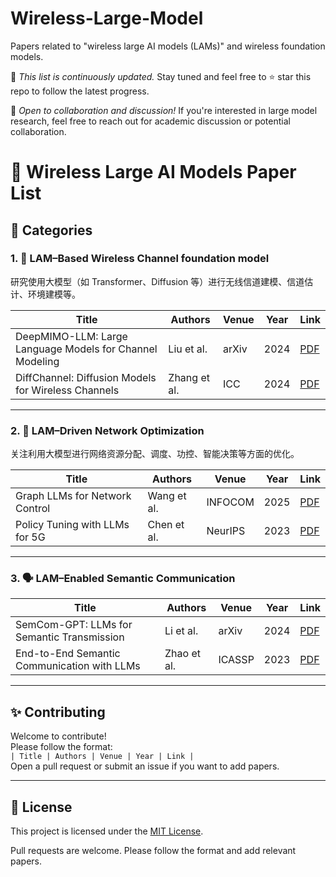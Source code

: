 # Wireless-Large-Model
Papers related to "wireless large AI models (LAMs)" and wireless foundation models.

📌 *This list is continuously updated.*
Stay tuned and feel free to ⭐ star this repo to follow the latest progress.

🤝 *Open to collaboration and discussion!*
If you're interested in large model research, feel free to reach out for academic discussion or potential collaboration.

# 📡 Wireless Large AI Models Paper List



## 📂 Categories

### 1. 📶 LAM–Based Wireless Channel foundation model 
研究使用大模型（如 Transformer、Diffusion 等）进行无线信道建模、信道估计、环境建模等。

| Title | Authors | Venue | Year | Link |
|-------|---------|-------|------|------|
| DeepMIMO-LLM: Large Language Models for Channel Modeling | Liu et al. | arXiv | 2024 | [PDF](https://arxiv.org/abs/xxxx) |
| DiffChannel: Diffusion Models for Wireless Channels | Zhang et al. | ICC | 2024 | [PDF](https://arxiv.org/abs/xxxx) |

---

### 2. 🧠 LAM–Driven Network Optimization  
关注利用大模型进行网络资源分配、调度、功控、智能决策等方面的优化。

| Title | Authors | Venue | Year | Link |
|-------|---------|-------|------|------|
| Graph LLMs for Network Control | Wang et al. | INFOCOM | 2025 | [PDF](https://arxiv.org/abs/xxxx) |
| Policy Tuning with LLMs for 5G | Chen et al. | NeurIPS | 2023 | [PDF](https://arxiv.org/abs/xxxx) |

---

### 3. 🗣️ LAM–Enabled Semantic Communication  

| Title | Authors | Venue | Year | Link |
|-------|---------|-------|------|------|
| SemCom-GPT: LLMs for Semantic Transmission | Li et al. | arXiv | 2024 | [PDF](https://arxiv.org/abs/xxxx) |
| End-to-End Semantic Communication with LLMs | Zhao et al. | ICASSP | 2023 | [PDF](https://arxiv.org/abs/xxxx) |

---

## ✨ Contributing

Welcome to contribute!  
Please follow the format:  
`| Title | Authors | Venue | Year | Link |`  
Open a pull request or submit an issue if you want to add papers.

---

## 📄 License

This project is licensed under the [MIT License](LICENSE).

Pull requests are welcome. Please follow the format and add relevant papers.
